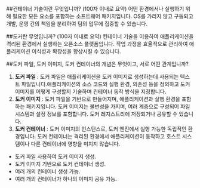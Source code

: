 ##컨테이너 기술이란 무엇입니까? (100자 이내로 요약)
어떤 환경에서나 실행하기 위해 필요한 모든 요소를 포함하는 소프트웨어 패키지입니다. OS를 가리지 않고 구동되고 개발, 운영 간의 책임을 분리하여 팀의 업무에 집중할 수 있습니다.

##도커란 무엇입니까? (100자 이내로 요약)
컨테이너 기술을 이용하여 애플리케이션을 격리된 환경에서 실행하는 오픈소스 플랫폼입니다. 작업 과정을 효율적으로 관리하여 애플리케이션 이식성과 확장성을 향상시킬 수 있습니다.

##도커 파일, 도커 이미지, 도커 컨테이너의 개념은 무엇이고, 서로 어떤 관계입니까?
1. **도커 파일** : 도커 파일은 애플리케이션을 도커 이미지로 생성하는데 사용되는 텍스트 파일입니다.애플리케이션의 소스 코드와 실행 환경, 의존성 등을 정의하고 도커 이미지를 어떻게 구성할지 기술하며 컨테이너 동작 방식을 지정합니다.
2. **도커 이미지** : 도커 파일을 기반으로 만들어지며, 애플리케이션과 실행 환경을 포함하는 패키지입니다. 도커 이미지는 불변성을 가지며, 여러 계층으로 구성되어 파일 시스템과 설정 정보를 포함합니다. 도커 레지스트리에 저장되거나 공유할 수 있습니다.
3. **도커 컨테이너** : 도커 이미지의 인스턴스로, 도커 엔진에서 실행 가능한 독립적인 환경입니다. 도커 컨테이너는 격리된 환경에서 애플리케이션이 동작하고 호스트 시스템이나 다른 컨테이너에 영향을 미치지 않습니다. 
- 도커 파일 사용하여 도커 이미지 생성.
- 도커 이미지 기반으로 도커 컨테이너 생성.
- 여러 개의 컨테이너 생성 가능.
- 여러 개의 컨테이너가 하나의 이미지 공유 가능.